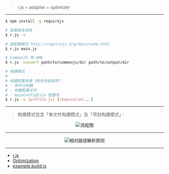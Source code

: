 > r.js = adapter + optimizer

---

```sh
$ npm install -g requirejs

# 查看版本信息
$ r.js -v

# 适配器模式 http://requirejs.org/docs/node.html
$ r.js main.js

# CommonJS 转 AMD
$ r.js -convert path/to/commonjs/dir path/to/output/dir

# 构建模式
#
# 构建配置来源（依优先级排序）：
# - 命令行参数
# - 构建配置文件
# - mainConfigFile 配置项
$ r.js -o [profile.js] [[key=value]...]
```

---

> 构建模式包含「单文件构建模式」及「项目构建模式」：

<p align="center"><img src="https://cdn.rawgit.com/pwnn/img/355fc57e12da3b24e037406cd5bd908b779b994a/fiddle/module/AMD/rjs-workflow.svg?v=1" alt="流程图"></p>

---

<p align="center"><img src="https://cdn.rawgit.com/pwnn/img/61d112d4a028119fc3490990b41183694f40c8bf/fiddle/module/AMD/rjs-relative-path.svg?v=1" alt="相对路径解析原则"></p>


---

- [r.js](https://github.com/requirejs/r.js)
- [Optimization](http://requirejs.org/docs/optimization.html)
- [example.build.js](https://github.com/requirejs/r.js/blob/2.3.2/build/example.build.js)

